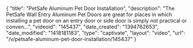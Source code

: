 {
    "title": "PetSafe Aluminum Pet Door Installation",
    "description": "The PetSafe Wall Entry Aluminum Pet Doors are great for places in which installing a pet door on an entry door or side door is simply not practical or conven...",
    "videoid": "145437",
    "date_created": "1394762653",
    "date_modified": "1418181183",
    "type": "captivate",
    "layout": "video",
    "url": "\/v\/petsafe-aluminum-pet-door-installation\/145437"
}